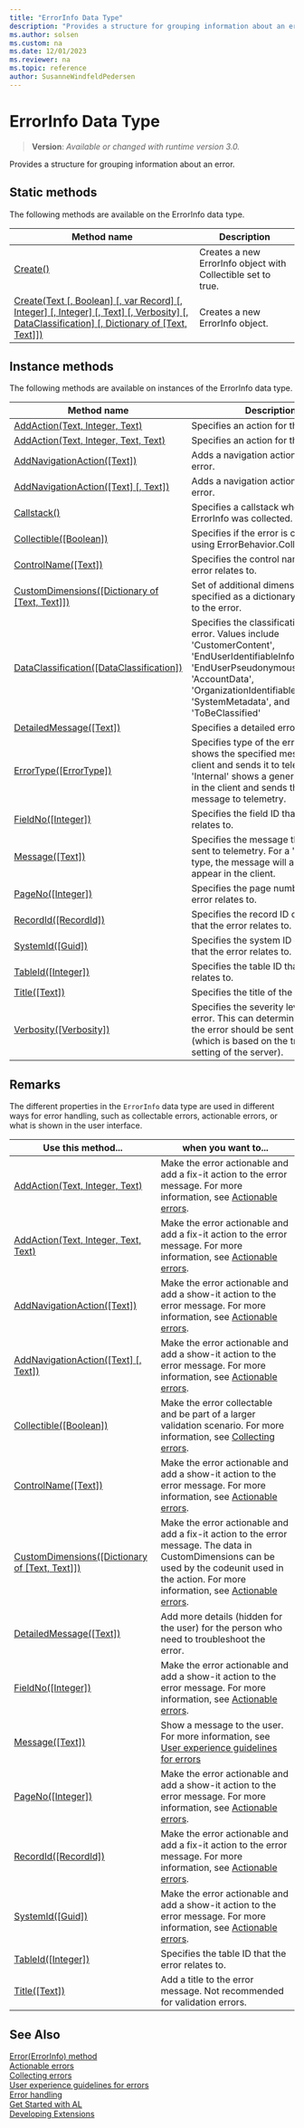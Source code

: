 ```yaml
---
title: "ErrorInfo Data Type"
description: "Provides a structure for grouping information about an error."
ms.author: solsen
ms.custom: na
ms.date: 12/01/2023
ms.reviewer: na
ms.topic: reference
author: SusanneWindfeldPedersen
---
```

[//]: # (START>DO_NOT_EDIT)
[//]: # (IMPORTANT:Do not edit any of the content between here and the END>DO_NOT_EDIT.)
[//]: # (Any modifications should be made in the .xml files in the ModernDev repo.)
# ErrorInfo Data Type
> **Version**: _Available or changed with runtime version 3.0._

Provides a structure for grouping information about an error.


## Static methods
The following methods are available on the ErrorInfo data type.


|Method name|Description|
|-----------|-----------|
|[Create()](errorinfo-create--method.md)|Creates a new ErrorInfo object with Collectible set to true.|
|[Create(Text [, Boolean] [, var Record] [, Integer] [, Integer] [, Text] [, Verbosity] [, DataClassification] [, Dictionary of [Text, Text]])](errorinfo-create-string-boolean-table-integer-integer-string-verbosity-dataclassification-dictionary[text,text]-method.md)|Creates a new ErrorInfo object.|

## Instance methods
The following methods are available on instances of the ErrorInfo data type.

|Method name|Description|
|-----------|-----------|
|[AddAction(Text, Integer, Text)](errorinfo-addaction-string-integer-string-method.md)|Specifies an action for the error.|
|[AddAction(Text, Integer, Text, Text)](errorinfo-addaction-string-integer-string-string-method.md)|Specifies an action for the error.|
|[AddNavigationAction([Text])](errorinfo-addnavigationaction-string-method.md)|Adds a navigation action for the error.|
|[AddNavigationAction([Text] [, Text])](errorinfo-addnavigationaction-string-string-method.md)|Adds a navigation action for the error.|
|[Callstack()](errorinfo-callstack-method.md)|Specifies a callstack where the ErrorInfo was collected.|
|[Collectible([Boolean])](errorinfo-collectible-method.md)|Specifies if the error is collectible using ErrorBehavior.Collect.|
|[ControlName([Text])](errorinfo-controlname-method.md)|Specifies the control name that the error relates to.|
|[CustomDimensions([Dictionary of [Text, Text]])](errorinfo-customdimensions-method.md)|Set of additional dimensions, specified as a dictionary that relates to the error.|
|[DataClassification([DataClassification])](errorinfo-dataclassification-method.md)|Specifies the classification of the error. Values include 'CustomerContent', 'EndUserIdentifiableInformation', 'EndUserPseudonymousIdentifiers', 'AccountData', 'OrganizationIdentifiableInformation', 'SystemMetadata', and 'ToBeClassified'|
|[DetailedMessage([Text])](errorinfo-detailedmessage-method.md)|Specifies a detailed error message.|
|[ErrorType([ErrorType])](errorinfo-errortype-method.md)|Specifies type of the error. 'Client' shows the specified message in the client and sends it to telemetry. 'Internal' shows a generic message in the client and sends the specified message to telemetry.|
|[FieldNo([Integer])](errorinfo-fieldno-method.md)|Specifies the field ID that the error relates to.|
|[Message([Text])](errorinfo-message-method.md)|Specifies the message that will be sent to telemetry. For a 'Client' error type, the message will also be appear in the client.|
|[PageNo([Integer])](errorinfo-pageno-method.md)|Specifies the page number that the error relates to.|
|[RecordId([RecordId])](errorinfo-recordid-method.md)|Specifies the record ID of the record that the error relates to.|
|[SystemId([Guid])](errorinfo-systemid-method.md)|Specifies the system ID of the record that the error relates to.|
|[TableId([Integer])](errorinfo-tableid-method.md)|Specifies the table ID that the error relates to.|
|[Title([Text])](errorinfo-title-method.md)|Specifies the title of the error.|
|[Verbosity([Verbosity])](errorinfo-verbosity-method.md)|Specifies the severity level of the error. This can determine whether the error should be sent to telemetry (which is based on the trace level setting of the server).|

[//]: # (IMPORTANT: END>DO_NOT_EDIT)

## Remarks 

The different properties in the `ErrorInfo` data type are used in different ways for error handling, such as collectable errors, actionable errors, or what is shown in the user interface. 

|Use this method... | when you want to... |
|-----------|-----------|
|[AddAction(Text, Integer, Text)](errorinfo-addaction-string-integer-string-method.md)| Make the error actionable and add a fix-it action to the error message. For more information, see [Actionable errors](../../devenv-actionable-errors.md).  |
|[AddAction(Text, Integer, Text, Text)](errorinfo-addaction-string-integer-string-string-method.md)|Make the error actionable and add a fix-it action to the error message. For more information, see [Actionable errors](../../devenv-actionable-errors.md). |
|[AddNavigationAction([Text])](errorinfo-addnavigationaction-string-method.md)|Make the error actionable and add a show-it action to the error message. For more information, see [Actionable errors](../../devenv-actionable-errors.md). |
|[AddNavigationAction([Text] [, Text])](errorinfo-addnavigationaction-string-string-method.md)| Make the error actionable and add a show-it action to the error message. For more information, see [Actionable errors](../../devenv-actionable-errors.md).|
|[Collectible([Boolean])](errorinfo-collectible-method.md)| Make the error collectable and be part of a larger validation scenario. For more information, see [Collecting errors](../../devenv-error-collection.md). |
|[ControlName([Text])](errorinfo-controlname-method.md)| Make the error actionable and add a show-it action to the error message. For more information, see [Actionable errors](../../devenv-actionable-errors.md). |
|[CustomDimensions([Dictionary of [Text, Text]])](errorinfo-customdimensions-method.md)| Make the error actionable and add a fix-it action to the error message. The data in CustomDimensions can be used by the codeunit used in the action. For more information, see [Actionable errors](../../devenv-actionable-errors.md). |
|[DetailedMessage([Text])](errorinfo-detailedmessage-method.md)| Add more details (hidden for the user) for the person who need to troubleshoot the error.|
|[FieldNo([Integer])](errorinfo-fieldno-method.md)| Make the error actionable and add a show-it action to the error message. For more information, see [Actionable errors](../../devenv-actionable-errors.md).|
|[Message([Text])](errorinfo-message-method.md)| Show a message to the user. For more information, see [User experience guidelines for errors](../../devenv-error-handling-guidelines.md) |
|[PageNo([Integer])](errorinfo-pageno-method.md)| Make the error actionable and add a show-it action to the error message. For more information, see [Actionable errors](../../devenv-actionable-errors.md). |
|[RecordId([RecordId])](errorinfo-recordid-method.md)| Make the error actionable and add a fix-it action to the error message. For more information, see [Actionable errors](../../devenv-actionable-errors.md). |
|[SystemId([Guid])](errorinfo-systemid-method.md)| Make the error actionable and add a show-it action to the error message. For more information, see [Actionable errors](../../devenv-actionable-errors.md). |
|[TableId([Integer])](errorinfo-tableid-method.md)|Specifies the table ID that the error relates to.|
|[Title([Text])](errorinfo-title-method.md)| Add a title to the error message. Not recommended for validation errors. |


## See Also

[Error(ErrorInfo) method](../dialog/dialog-error-errorinfo-method.md)   
[Actionable errors](../../devenv-actionable-errors.md)  
[Collecting errors](../../devenv-error-collection.md)  
[User experience guidelines for errors](../../devenv-error-handling-guidelines.md)  
[Error handling](../../devenv-al-error-handling.md)   
[Get Started with AL](../../devenv-get-started.md)  
[Developing Extensions](../../devenv-dev-overview.md)  